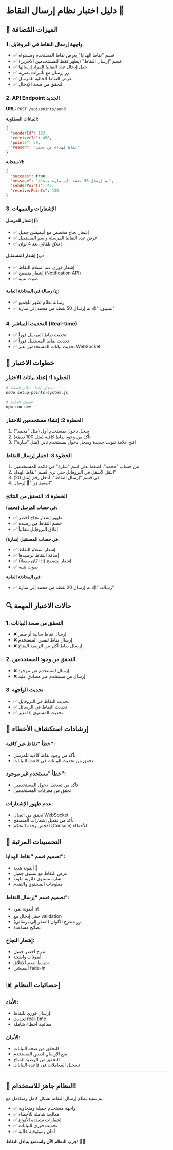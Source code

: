 # دليل اختبار نظام إرسال النقاط 🎁

## 🎯 الميزات المُضافة

### 1. واجهة إرسال النقاط في البروفايل
- ✅ قسم "نقاط الهدايا" يعرض نقاط المستخدم ومستواه
- ✅ قسم "إرسال النقاط" (يظهر فقط للمستخدمين الآخرين)
- ✅ حقل إدخال عدد النقاط المراد إرسالها
- ✅ زر إرسال مع تأثيرات بصرية
- ✅ عرض النقاط الحالية للمرسل
- ✅ التحقق من صحة الإدخال

### 2. API Endpoint الجديد
**URL:** `POST /api/points/send`

**البيانات المطلوبة:**
```json
{
  "senderId": 123,
  "receiverId": 456,
  "points": 50,
  "reason": "نقاط مُهداة من محمد"
}
```

**الاستجابة:**
```json
{
  "success": true,
  "message": "تم إرسال 50 نقطة إلى سارة بنجاح",
  "senderPoints": 45,
  "receiverPoints": 150
}
```

### 3. الإشعارات والتنبيهات

#### أ) إشعار للمرسل:
- ✅ إشعار نجاح مخصص مع أنيميشن جميل
- ✅ عرض عدد النقاط المرسلة واسم المستقبل
- ✅ إغلاق تلقائي بعد 4 ثوان

#### ب) إشعار للمستقبل:
- ✅ إشعار فوري عند استلام النقاط
- ✅ إشعار متصفح (Notification API)
- ✅ صوت تنبيه

#### ج) رسالة في المحادثة العامة:
- ✅ رسالة نظام تظهر للجميع
- ✅ تنسيق: "💰 تم إرسال 50 نقطة من محمد إلى سارة"

### 4. التحديث المباشر (Real-time)
- ✅ تحديث نقاط المرسل فوراً
- ✅ تحديث نقاط المستقبل فوراً
- ✅ تحديث بيانات المستخدمين عبر WebSocket

## 🧪 خطوات الاختبار

### الخطوة 1: إعداد بيانات الاختبار
```bash
# تشغيل إعداد نظام النقاط
node setup-points-system.js

# تشغيل الخادم
npm run dev
```

### الخطوة 2: إنشاء مستخدمين للاختبار
1. سجل دخول بمستخدم أول (مثل "محمد")
2. تأكد من وجود نقاط كافية (مثل 100 نقطة)
3. افتح علامة تبويب جديدة وسجل دخول بمستخدم ثاني (مثل "سارة")

### الخطوة 3: اختبار إرسال النقاط
1. من حساب "محمد"، اضغط على اسم "سارة" في قائمة المستخدمين
2. انتقل لأسفل في البروفايل حتى ترى قسم "نقاط الهدايا"
3. في قسم "إرسال النقاط"، أدخل رقم (مثل 20)
4. اضغط زر "🎁 إرسال"

### الخطوة 4: التحقق من النتائج
**في حساب المرسل (محمد):**
- ✅ ظهور إشعار نجاح أخضر
- ✅ خصم النقاط من رصيده
- ✅ إغلاق البروفايل تلقائياً

**في حساب المستقبل (سارة):**
- ✅ إشعار استلام النقاط
- ✅ إضافة النقاط لرصيدها
- ✅ إشعار متصفح (إذا كان مفعلاً)
- ✅ صوت تنبيه

**في المحادثة العامة:**
- ✅ رسالة: "💰 تم إرسال 20 نقطة من محمد إلى سارة"

## 🔍 حالات الاختبار المهمة

### 1. التحقق من صحة البيانات
- ❌ إرسال نقاط سالبة أو صفر
- ❌ إرسال نقاط لنفس المستخدم
- ❌ إرسال نقاط أكثر من الرصيد المتاح

### 2. التحقق من وجود المستخدمين
- ❌ إرسال لمستخدم غير موجود
- ❌ إرسال من مستخدم غير مصادق عليه

### 3. تحديث الواجهة
- ✅ تحديث النقاط في البروفايل
- ✅ تحديث النقاط في الرسائل
- ✅ تحديث المستوى إذا تغير

## 🐛 إرشادات استكشاف الأخطاء

### خطأ "نقاط غير كافية":
- تأكد من وجود نقاط كافية للمرسل
- تحقق من تحديث البيانات في قاعدة البيانات

### خطأ "مستخدم غير موجود":
- تأكد من تسجيل دخول المستخدمين
- تحقق من معرفات المستخدمين

### عدم ظهور الإشعارات:
- تحقق من اتصال WebSocket
- تأكد من تفعيل إشعارات المتصفح
- افحص وحدة التحكم (Console) للأخطاء

## 🎨 التحسينات المرئية

### تصميم قسم "نقاط الهدايا":
- أيقونة هدية 🎁
- عرض النقاط مع تنسيق جميل
- شارة مستوى دائرية ملونة
- معلومات المستوى والتقدم

### تصميم قسم "إرسال النقاط":
- أيقونة نقود 💰
- حقل إدخال مع validation
- زر متدرج الألوان (أصفر إلى برتقالي)
- نصائح مساعدة

### إشعار النجاح:
- تدرج أخضر جميل
- أيقونات واضحة
- شريط تقدم الإغلاق
- أنيميشن fade-in

## 📊 إحصائيات النظام

### الأداء:
- إرسال فوري للنقاط
- تحديث real-time
- معالجة أخطاء شاملة

### الأمان:
- التحقق من صحة البيانات
- منع الإرسال لنفس المستخدم
- التحقق من الرصيد المتاح
- تسجيل المعاملات في قاعدة البيانات

---

## 🎉 النظام جاهز للاستخدام!

تم تنفيذ نظام إرسال النقاط بشكل كامل ومتكامل مع:
- ✅ واجهة مستخدم جميلة ومتجاوبة
- ✅ معالجة شاملة للأخطاء
- ✅ إشعارات متعددة الأنواع
- ✅ تحديث فوري للبيانات
- ✅ أمان وموثوقية عالية

**جرب النظام الآن واستمتع بتبادل النقاط!** 🎁💫